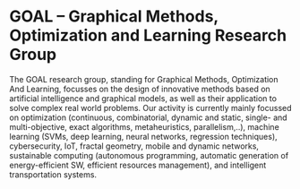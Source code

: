 # GOAL – Graphical Methods, Optimization and Learning Research Group

The GOAL research group, standing for Graphical Methods, Optimization And Learning, focusses on the design of innovative methods based on artificial intelligence and graphical models, as well as their application to solve complex real world problems. Our activity is currently mainly focussed on optimization (continuous, combinatorial, dynamic and static, single- and multi-objective, exact algorithms, metaheuristics, parallelism,..), machine learning (SVMs, deep learning, neural networks, regression techniques), cybersecurity, IoT, fractal geometry, mobile and dynamic networks, sustainable computing (autonomous programming, automatic generation of energy-efficient SW, efficient resources management), and intelligent transportation systems.
